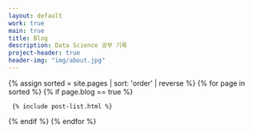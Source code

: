 ```yaml
---
layout: default
work: true
main: true
title: Blog
description: Data Science 공부 기록
project-header: true
header-img: "img/about.jpg"
---
```


<div class="catalogue">
{% assign sorted = site.pages | sort: 'order' | reverse %}
{% for page in sorted %}
{% if page.blog == true %}

     {% include post-list.html %}

{% endif %}
{% endfor %}
</div>

